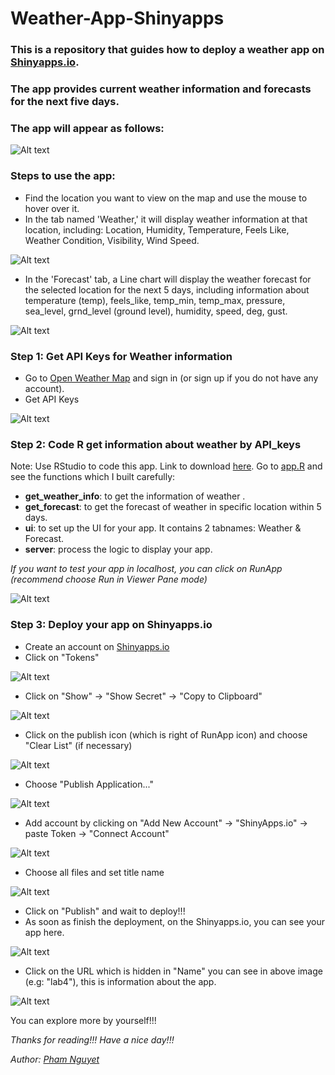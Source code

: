 # Weather-App-Shinyapps

### This is a repository that guides how to deploy a weather app on [Shinyapps.io](https://www.shinyapps.io/). 
### The app provides current weather information and forecasts for the next five days.

### The app will appear as follows:

![Alt text](images//image.png)
### Steps to use the app:
- Find the location you want to view on the map and use the mouse to hover over it.
- In the tab named 'Weather,' it will display weather information at that location, including: Location, Humidity, Temperature, Feels Like, Weather Condition, Visibility, Wind Speed.
  
![Alt text](images//image1.png)
- In the 'Forecast' tab, a Line chart will display the weather forecast for the selected location for the next 5 days, including information about temperature (temp), feels_like, temp_min, temp_max, pressure, sea_level, grnd_level (ground level), humidity, speed, deg, gust.
  
![Alt text](images//image2.png)

### Step 1: Get API Keys for Weather information
- Go to [Open Weather Map](https://openweathermap.org/api) and sign in (or sign up if you do not have any account).
- Get API Keys
  
![Alt text](images//apikeys_weather_info.png)

### Step 2: Code R get information about weather by API_keys
Note: Use RStudio to code this app. Link to download [here](https://posit.co/download/rstudio-desktop/).
Go to [app.R](app.R) and see the functions which I built carefully:
- **get_weather_info**: to get the information of weather .
- **get_forecast**: to get the forecast of weather in specific location within 5 days.
- **ui**: to set up the UI for your app. It contains 2 tabnames: Weather & Forecast.
- **server**: process the logic to display your app.

*If you want to test your app in localhost, you can click on RunApp (recommend choose Run in Viewer Pane mode)*

![Alt text](images//run_in_viewer_panel.png)

### Step 3: Deploy your app on Shinyapps.io
- Create an account on [Shinyapps.io](https://www.shinyapps.io/)
- Click on "Tokens"
  
![Alt text](images//get_token.png)
- Click on "Show" -> "Show Secret" -> "Copy to Clipboard"
  
![Alt text](images//get_secret.png)
- Click on the publish icon (which is right of RunApp icon) and choose "Clear List" (if necessary)
  
![Alt text](images//clear_list.png)
- Choose "Publish Application..."
  
![Alt text](images//publish_application.png)
- Add account by clicking on "Add New Account" -> "ShinyApps.io" -> paste Token -> "Connect Account"
  
![Alt text](images//connect_shinyapps.png)
- Choose all files and set title name
  
![Alt text](images//publish.png)
- Click on "Publish" and wait to deploy!!!
- As soon as finish the deployment, on the Shinyapps.io, you can see your app here.
  
![Alt text](images//deployed_app.png)
- Click on the URL which is hidden in "Name" you can see in above image (e.g: "lab4"), this is information about the app.
  
![Alt text](images//infor_app.png)

You can explore more by yourself!!!

*Thanks for reading!!! Have a nice day!!!*

*Author: [Pham Nguyet](https://github.com/phamnguyet2003)*
